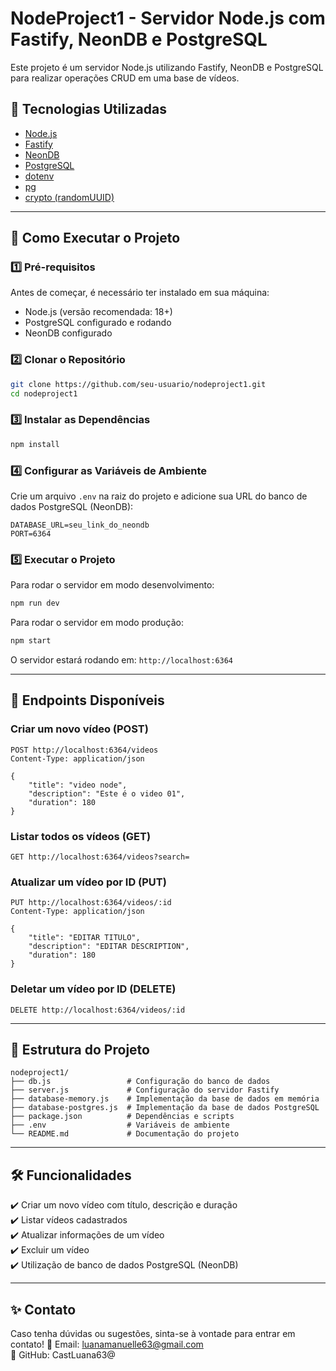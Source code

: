 # NodeProject1 - Servidor Node.js com Fastify, NeonDB e PostgreSQL

Este projeto é um servidor Node.js utilizando Fastify, NeonDB e PostgreSQL para realizar operações CRUD em uma base de vídeos.

## 📌 Tecnologias Utilizadas

- [Node.js](https://nodejs.org/)
- [Fastify](https://www.fastify.io/)
- [NeonDB](https://neon.tech/)
- [PostgreSQL](https://www.postgresql.org/)
- [dotenv](https://www.npmjs.com/package/dotenv)
- [pg](https://node-postgres.com/)
- [crypto (randomUUID)](https://nodejs.org/api/crypto.html)

---

## 🚀 Como Executar o Projeto

### 1️⃣ Pré-requisitos
Antes de começar, é necessário ter instalado em sua máquina:
- Node.js (versão recomendada: 18+)
- PostgreSQL configurado e rodando
- NeonDB configurado

### 2️⃣ Clonar o Repositório
```sh
git clone https://github.com/seu-usuario/nodeproject1.git
cd nodeproject1
```

### 3️⃣ Instalar as Dependências
```sh
npm install
```

### 4️⃣ Configurar as Variáveis de Ambiente
Crie um arquivo `.env` na raiz do projeto e adicione sua URL do banco de dados PostgreSQL (NeonDB):
```
DATABASE_URL=seu_link_do_neondb
PORT=6364
```

### 5️⃣ Executar o Projeto

Para rodar o servidor em modo desenvolvimento:
```sh
npm run dev
```

Para rodar o servidor em modo produção:
```sh
npm start
```

O servidor estará rodando em: `http://localhost:6364`

---

## 📌 Endpoints Disponíveis

### Criar um novo vídeo (POST)
```http
POST http://localhost:6364/videos
Content-Type: application/json

{
    "title": "video node",
    "description": "Este é o video 01",
    "duration": 180
}
```

### Listar todos os vídeos (GET)
```http
GET http://localhost:6364/videos?search=
```

### Atualizar um vídeo por ID (PUT)
```http
PUT http://localhost:6364/videos/:id
Content-Type: application/json

{
    "title": "EDITAR TITULO",
    "description": "EDITAR DESCRIPTION",
    "duration": 180
}
```

### Deletar um vídeo por ID (DELETE)
```http
DELETE http://localhost:6364/videos/:id
```

---

## 📂 Estrutura do Projeto
```
nodeproject1/
├── db.js                 # Configuração do banco de dados
├── server.js             # Configuração do servidor Fastify
├── database-memory.js    # Implementação da base de dados em memória
├── database-postgres.js  # Implementação da base de dados PostgreSQL
├── package.json          # Dependências e scripts
├── .env                  # Variáveis de ambiente
└── README.md             # Documentação do projeto
```

---

## 🛠️ Funcionalidades
✔️ Criar um novo vídeo com título, descrição e duração  
✔️ Listar vídeos cadastrados  
✔️ Atualizar informações de um vídeo  
✔️ Excluir um vídeo  
✔️ Utilização de banco de dados PostgreSQL (NeonDB)  

---

## ✨ Contato
Caso tenha dúvidas ou sugestões, sinta-se à vontade para entrar em contato!
📧 Email: luanamanuelle63@gmail.com  
📌 GitHub: CastLuana63@ 

